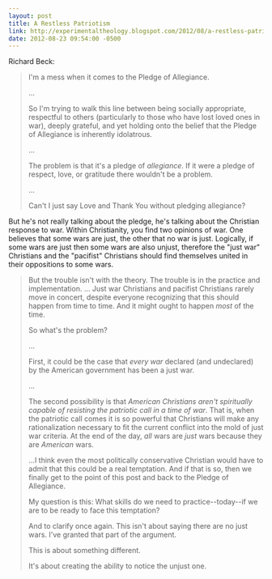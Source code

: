 ```yaml
---
layout: post
title: A Restless Patriotism
link: http://experimentaltheology.blogspot.com/2012/08/a-restless-patriotism.html
date: 2012-08-23 09:54:00 -0500
---
```


Richard Beck:
> I'm a mess when it comes to the Pledge of Allegiance.
>
> ...
>
> So I'm trying to walk this line between being socially appropriate,
> respectful to others (particularly to those who have lost loved ones
> in war), deeply grateful, and yet holding onto the belief that the
> Pledge of Allegiance is inherently idolatrous.
>
> ...
>
> The problem is that it's a pledge of *allegiance*. If it were a pledge
> of respect, love, or gratitude there wouldn't be a problem.
>
> ...
>
> Can't I just say Love and Thank You without pledging allegiance?

But he's not really talking about the pledge, he's talking about the
Christian response to war. Within Christianity, you find two opinions of
war. One believes that some wars are just, the other that no war is
just. Logically, if some wars are just then some wars are also unjust,
therefore the "just war" Christians and the "pacifist" Christians should
find themselves united in their oppositions to some wars.

> But the trouble isn't with the theory. The trouble is in the practice
> and implementation. ... Just war Christians and pacifist Christians
> rarely move in concert, despite everyone recognizing that this should
> happen from time to time. And it might ought to happen *most* of the
> time.
>
> So what's the problem?
>
> ...
>
> First, it could be the case that *every war* declared (and undeclared)
> by the American government has been a just war.
>
> ...
>
> The second possibility is that *American Christians aren't spiritually
> capable of resisting the patriotic call in a time of war*. That is,
> when the patriotic call comes it is so powerful that Christians will
> make any rationalization necessary to fit the current conflict into
> the mold of just war criteria. At the end of the day, *all* wars are
> *just* wars because they are *American* wars.
>
> ...I think even the most politically conservative Christian would have
> to admit that this could be a real temptation. And if that is so, then
> we finally get to the point of this post and back to the Pledge of
> Allegiance.
>
> My question is this: What skills do we need to practice--today--if we
> are to be ready to face this temptation?
>
> And to clarify once again. This isn't about saying there are no just
> wars. I've granted that part of the argument.
>
> This is about something different.
>
> It's about creating the ability to notice the unjust one.
